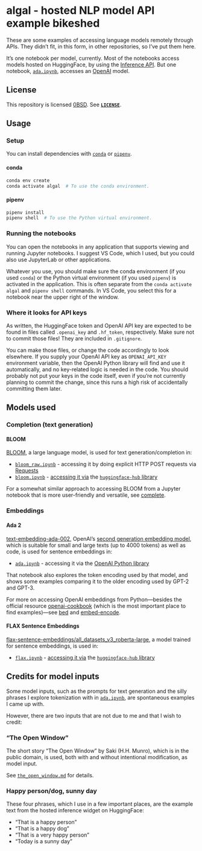 <!-- SPDX-License-Identifier: 0BSD -->

# algal - hosted NLP model API example bikeshed

These are some examples of accessing language models remotely through APIs.
They didn’t fit, in this form, in other repositories, so I’ve put them here.

It’s one notebook per model, currently. Most of the notebooks access models
hosted on HuggingFace, by using the [Inference
API](https://huggingface.co/inference-api). But one notebook,
[`ada.ipynb`](ada.ipynb), accesses an [OpenAI](https://openai.com/api/) model.

## License

This repository is licensed [0BSD](https://spdx.org/licenses/0BSD.html). See
[**`LICENSE`**](LICENSE).

## Usage

### Setup

You can install dependencies with
[`conda`](https://en.wikipedia.org/wiki/Conda_(package_manager)) or
[`pipenv`](https://pipenv.pypa.io/en/latest/).

#### conda

```sh
conda env create
conda activate algal  # To use the conda environment.
```

#### pipenv

```sh
pipenv install
pipenv shell  # To use the Python virtual environment.
```

### Running the notebooks

You can open the notebooks in any application that supports viewing and running
Jupyter notebooks. I suggest VS Code, which I used, but you could also use
JupyterLab or other applications.

Whatever you use, you should make sure the conda environment (if you used
`conda`) or the Python virtual environment (if you used `pipenv`) is activated
in the application. This is often separate from the `conda activate algal` and
`pipenv shell` commands. In VS Code, you select this for a notebook near the
upper right of the window.

### Where it looks for API keys

As written, the HuggingFace token and OpenAI API key are expected to be found
in files called `.openai_key` and `.hf_token`, respectively. Make sure not to
commit those files! They are included in `.gitignore`.

You can make those files, or change the code accordingly to look elsewhere. If
you supply your OpenAI API key as `OPENAI_API_KEY` environment variable, then
the OpenAI Python library will find and use it automatically, and no
key-related logic is needed in the code. You should probably not put your keys
in the code itself, even if you’re not currently planning to commit the change,
since this runs a high risk of accidentally committing them later.

## Models used

### Completion (text generation)

#### BLOOM

[BLOOM](https://huggingface.co/bigscience/bloom), a large language model, is
used for text generation/completion in:

- [`bloom_raw.ipynb`](bloom_raw.ipynb) - accessing it by doing explicit HTTP
  POST requests via [Requests](https://requests.readthedocs.io/en/latest/)
- [`bloom.ipynb`](bloom.ipynb) - [accessing it
  via](https://huggingface.co/docs/huggingface_hub/how-to-inference) the
  [`huggingface-hub`
  library](https://huggingface.co/docs/huggingface_hub/index)

For a somewhat similar approach to accessing BLOOM from a Jupyter notebook that
is more user-friendly and versatile, see
[complete](https://github.com/EliahKagan/complete).

### Embeddings

#### Ada 2

[text-embedding-ada-002](https://platform.openai.com/docs/guides/embeddings/second-generation-models),
OpenAI’s [second generation embedding
model](https://openai.com/blog/new-and-improved-embedding-model/), which is
suitable for small and large texts (up to 4000 tokens) as well as code, is used
for sentence embeddings in:

- [`ada.ipynb`](ada.ipynb) - accessing it via the [OpenAI Python
  library](https://github.com/openai/openai-python)

That notebook also explores the token encoding used by that model, and shows
some examples comparing it to the older encoding used by GPT-2 and GPT-3.

For more on accessing OpenAI embeddings from Python—besides the official
resource [openai-cookbook](https://github.com/openai/openai-cookbook) (which is
the most important place to find examples)—see
[bed](https://github.com/EliahKagan/bed) and
[embed-encode](https://github.com/EliahKagan/embed-encode).

#### FLAX Sentence Embeddings

[flax-sentence-embeddings/all_datasets_v3_roberta-large](https://huggingface.co/flax-sentence-embeddings/all_datasets_v3_roberta-large),
a model trained for sentence embeddings, is used in:

- [`flax.ipynb`](flax.ipynb) - [accessing it
  via](https://huggingface.co/docs/huggingface_hub/how-to-inference) the
  [`huggingface-hub`
  library](https://huggingface.co/docs/huggingface_hub/index)

## Credits for model inputs

Some model inputs, such as the prompts for text generation and the silly
phrases I explore tokenization with in [`ada.ipynb`](ada.ipynb), are
spontaneous examples I came up with.

However, there are two inputs that are not due to me and that I wish to credit:

### “The Open Window”

The short story “The Open Window” by Saki (H.H. Munro), which is in the public
domain, is used, both with and without intentional modification, as model
input.

See [`the_open_window.md`](the_open_window.md) for details.

### Happy person/dog, sunny day

These four phrases, which I use in a few important places, are the example text
from the hosted inference widget on HuggingFace:

- “That is a happy person”
- “That is a happy dog”
- “That is a very happy person”
- “Today is a sunny day”
